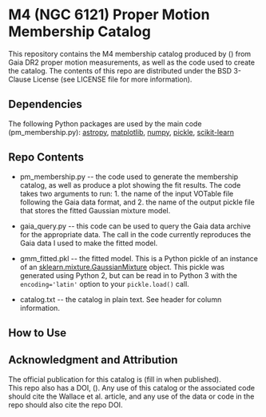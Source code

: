 # M4 (NGC 6121) Proper Motion Membership Catalog

This repository contains the M4 membership catalog produced by () from Gaia DR2 proper 
motion measurements, as well as the code used to create the catalog.  The contents of this repo 
are distributed under the BSD 3-Clause License (see LICENSE file for more information).

## Dependencies

The following Python packages are used by the main code (pm_membership.py):
[astropy](http://www.astropy.org/), [matplotlib](https://matplotlib.org/), 
[numpy](http://www.numpy.org/),
[pickle](https://docs.python.org/3/library/pickle.html), 
[scikit-learn](http://scikit-learn.org/stable/)

## Repo Contents

* pm_membership.py -- the code used to generate the membership catalog, as well as produce 
 a plot showing the fit results. The code takes two arguments to run: 1. the name of the 
input VOTable file following the Gaia data format, and 2. the name of the output pickle file
that stores the fitted Gaussian mixture model.

* gaia_query.py -- this code can be used to query the Gaia data archive for the appropriate 
data.  The call in the code currently reproduces the Gaia data I used to make the fitted model.

* gmm_fitted.pkl -- the fitted model.  This is a Python pickle of an instance of an 
[sklearn.mixture.GaussianMixture](http://scikit-learn.org/stable/modules/generated/sklearn.mixture.GaussianMixture.html)
object.  This pickle was generated using Python 2, but can be read in to Python 3 with the 
`encoding='latin'` option to your `pickle.load()` call.

* catalog.txt -- the catalog in plain text.  See header for column information.

## How to Use



## Acknowledgment and Attribution

The official publication for this catalog is (fill in when published).  
This repo also has a DOI, ().
Any use of this catalog or the associated code should cite the Wallace et al. article, 
and any use of the data or code in the repo should also cite the repo DOI.